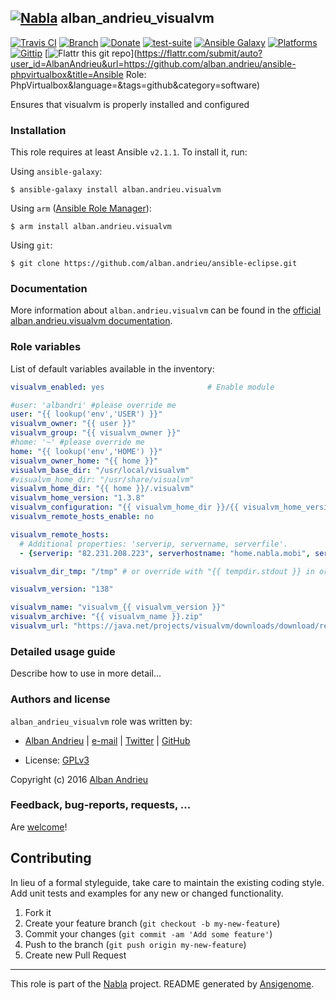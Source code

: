 ## [![Nabla](https://debops.org/images/debops-small.png)](https://github.com/AlbanAndrieu) alban_andrieu_visualvm

<!-- This file was generated by Ansigenome. Do not edit this file directly but
     instead have a look at the files in the ./meta/ directory. -->

[![Travis CI](https://img.shields.io/travis/AlbanAndrieu/ansible-visualvm.svg?style=flat)](https://travis-ci.org/AlbanAndrieu/ansible-visualvm)
[![Branch](http://img.shields.io/github/tag/AlbanAndrieu/ansible-visualvm.svg?style=flat-square)](https://github.com/AlbanAndrieu/ansible-visualvm/tree/master)
[![Donate](https://img.shields.io/gratipay/AlbanAndrieu.svg?style=flat)](https://www.gratipay.com/AlbanAndrieu)
[![test-suite](https://img.shields.io/badge/test--suite-ansible--alban__andrieu__visualvm-blue.svg?style=flat)](https://github.com/AlbanAndrieu/test-suite/tree/master/ansible-alban_andrieu_visualvm/)
[![Ansible Galaxy](https://img.shields.io/badge/galaxy-alban.andrieu.visualvm-660198.svg?style=flat)](https://galaxy.ansible.com/detail#/role/2731)
[![Platforms](http://img.shields.io/badge/platforms-ubuntu-lightgrey.svg?style=flat)](#)
[![Gittip](http://img.shields.io/gittip/alban.andrieu.svg)](https://www.gittip.com/alban.andrieu/)
[![Flattr this git repo](http://api.flattr.com/button/flattr-badge-large.png)](https://flattr.com/submit/auto?user_id=AlbanAndrieu&url=https://github.com/alban.andrieu/ansible-phpvirtualbox&title=Ansible Role: PhpVirtualbox&language=&tags=github&category=software)

Ensures that visualvm is properly installed and configured


### Installation

This role requires at least Ansible `v2.1.1`. To install it, run:

Using `ansible-galaxy`:
```shell
$ ansible-galaxy install alban.andrieu.visualvm
```

Using `arm` ([Ansible Role Manager](https://github.com/mirskytech/ansible-role-manager/)):
```shell
$ arm install alban.andrieu.visualvm
```

Using `git`:
```shell
$ git clone https://github.com/alban.andrieu/ansible-eclipse.git
```

### Documentation

More information about `alban.andrieu.visualvm` can be found in the
[official alban.andrieu.visualvm documentation](https://docs.debops.org/en/latest/ansible/roles/ansible-visualvm/docs/).


### Role variables

List of default variables available in the inventory:

```YAML
visualvm_enabled: yes                       # Enable module

#user: 'albandri' #please override me
user: "{{ lookup('env','USER') }}"
visualvm_owner: "{{ user }}"
visualvm_group: "{{ visualvm_owner }}"
#home: '~' #please override me
home: "{{ lookup('env','HOME') }}"
visualvm_owner_home: "{{ home }}"
visualvm_base_dir: "/usr/local/visualvm"
#visualvm_home_dir: "/usr/share/visualvm"
visualvm_home_dir: "{{ home }}/.visualvm"
visualvm_home_version: "1.3.8"
visualvm_configuration: "{{ visualvm_home_dir }}/{{ visualvm_home_version }}/repository"
visualvm_remote_hosts_enable: no

visualvm_remote_hosts:
  # Additional properties: 'serverip, servername, serverfile'.
  - {serverip: "82.231.208.223", serverhostname: "home.nabla.mobi", servername: "albandri", serverjstatdport: "2020", serverposition: "4"}

visualvm_dir_tmp: "/tmp" # or override with "{{ tempdir.stdout }} in order to have be sure to download the file"

visualvm_version: "138"

visualvm_name: "visualvm_{{ visualvm_version }}"
visualvm_archive: "{{ visualvm_name }}.zip"
visualvm_url: "https://java.net/projects/visualvm/downloads/download/release{{ visualvm_version }}/{{ visualvm_archive }}"
```


### Detailed usage guide

Describe how to use in more detail...


### Authors and license

`alban_andrieu_visualvm` role was written by:

- [Alban Andrieu](fr.linkedin.com/in/nabla/) | [e-mail](mailto:alban.andrieu@free.fr) | [Twitter](https://twitter.com/AlbanAndrieu) | [GitHub](https://github.com/AlbanAndrieu)

- License: [GPLv3](https://tldrlegal.com/license/gnu-general-public-license-v3-%28gpl-3%29)

Copyright (c) 2016 [Alban Andrieu](https://alban-andrieu.com/)

### Feedback, bug-reports, requests, ...

Are [welcome](https://github.com/AlbanAndrieu/ansible-visualvm/issues)!

## Contributing
In lieu of a formal styleguide, take care to maintain the existing coding style. Add unit tests and examples for any new or changed functionality.

1. Fork it
2. Create your feature branch (`git checkout -b my-new-feature`)
3. Commit your changes (`git commit -am 'Add some feature'`)
4. Push to the branch (`git push origin my-new-feature`)
5. Create new Pull Request

***

This role is part of the [Nabla](https://github.com/AlbanAndrieu) project.
README generated by [Ansigenome](https://github.com/nickjj/ansigenome/).
